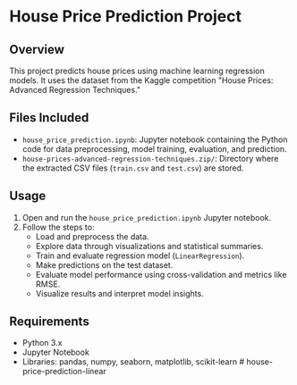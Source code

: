 # House Price Prediction Project

## Overview
This project predicts house prices using machine learning regression models. It uses the dataset from the Kaggle competition "House Prices: Advanced Regression Techniques."

## Files Included
- `house_price_prediction.ipynb`: Jupyter notebook containing the Python code for data preprocessing, model training, evaluation, and prediction.
- `house-prices-advanced-regression-techniques.zip/`: Directory where the extracted CSV files (`train.csv` and `test.csv`) are stored.

## Usage
1. Open and run the `house_price_prediction.ipynb` Jupyter notebook.
2. Follow the steps to:
   - Load and preprocess the data.
   - Explore data through visualizations and statistical summaries.
   - Train and evaluate regression model (`LinearRegression`).
   - Make predictions on the test dataset.
   - Evaluate model performance using cross-validation and metrics like RMSE.
   - Visualize results and interpret model insights.

## Requirements
- Python 3.x
- Jupyter Notebook
- Libraries: pandas, numpy, seaborn, matplotlib, scikit-learn
#   h o u s e - p r i c e - p r e d i c t i o n - l i n e a r  
 